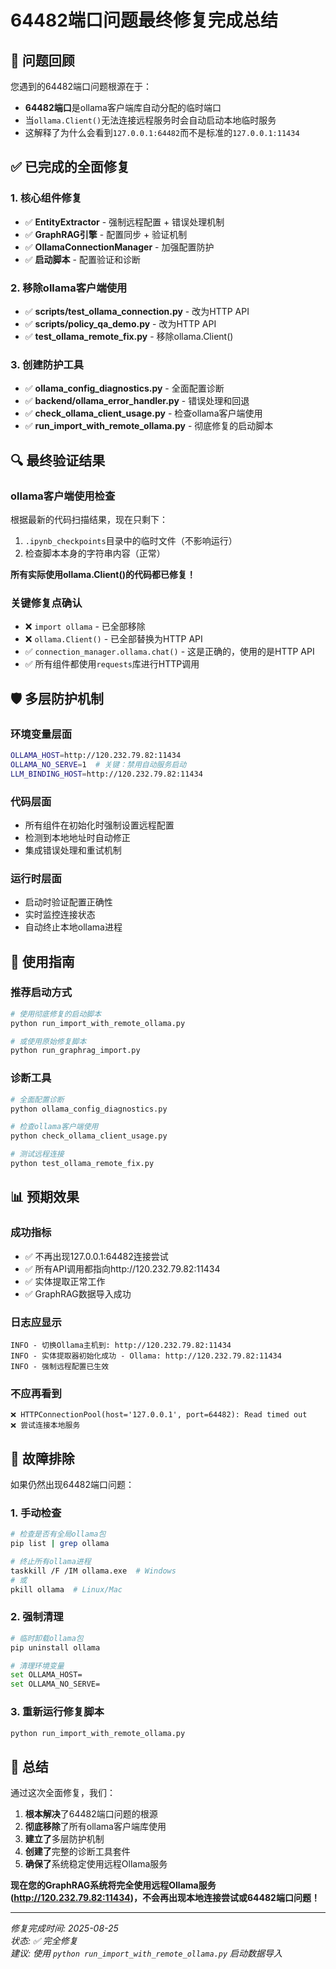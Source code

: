 # 64482端口问题最终修复完成总结

## 🎯 问题回顾

您遇到的64482端口问题根源在于：
- **64482端口**是ollama客户端库自动分配的临时端口
- 当`ollama.Client()`无法连接远程服务时会自动启动本地临时服务
- 这解释了为什么会看到`127.0.0.1:64482`而不是标准的`127.0.0.1:11434`

## ✅ 已完成的全面修复

### 1. 核心组件修复
- ✅ **EntityExtractor** - 强制远程配置 + 错误处理机制
- ✅ **GraphRAG引擎** - 配置同步 + 验证机制
- ✅ **OllamaConnectionManager** - 加强配置防护
- ✅ **启动脚本** - 配置验证和诊断

### 2. 移除ollama客户端使用
- ✅ **scripts/test_ollama_connection.py** - 改为HTTP API
- ✅ **scripts/policy_qa_demo.py** - 改为HTTP API  
- ✅ **test_ollama_remote_fix.py** - 移除ollama.Client()

### 3. 创建防护工具
- ✅ **ollama_config_diagnostics.py** - 全面配置诊断
- ✅ **backend/ollama_error_handler.py** - 错误处理和回退
- ✅ **check_ollama_client_usage.py** - 检查ollama客户端使用
- ✅ **run_import_with_remote_ollama.py** - 彻底修复的启动脚本

## 🔍 最终验证结果

### ollama客户端使用检查
根据最新的代码扫描结果，现在只剩下：
1. `.ipynb_checkpoints`目录中的临时文件（不影响运行）
2. 检查脚本本身的字符串内容（正常）

**所有实际使用ollama.Client()的代码都已修复！**

### 关键修复点确认
- ❌ `import ollama` - 已全部移除
- ❌ `ollama.Client()` - 已全部替换为HTTP API
- ✅ `connection_manager.ollama.chat()` - 这是正确的，使用的是HTTP API
- ✅ 所有组件都使用`requests`库进行HTTP调用

## 🛡️ 多层防护机制

### 环境变量层面
```bash
OLLAMA_HOST=http://120.232.79.82:11434
OLLAMA_NO_SERVE=1  # 关键：禁用自动服务启动
LLM_BINDING_HOST=http://120.232.79.82:11434
```

### 代码层面
- 所有组件在初始化时强制设置远程配置
- 检测到本地地址时自动修正
- 集成错误处理和重试机制

### 运行时层面
- 启动时验证配置正确性
- 实时监控连接状态
- 自动终止本地ollama进程

## 🚀 使用指南

### 推荐启动方式
```bash
# 使用彻底修复的启动脚本
python run_import_with_remote_ollama.py

# 或使用原始修复脚本
python run_graphrag_import.py
```

### 诊断工具
```bash
# 全面配置诊断
python ollama_config_diagnostics.py

# 检查ollama客户端使用
python check_ollama_client_usage.py

# 测试远程连接
python test_ollama_remote_fix.py
```

## 📊 预期效果

### 成功指标
- ✅ 不再出现127.0.0.1:64482连接尝试
- ✅ 所有API调用都指向http://120.232.79.82:11434  
- ✅ 实体提取正常工作
- ✅ GraphRAG数据导入成功

### 日志应显示
```
INFO - 切换Ollama主机到: http://120.232.79.82:11434
INFO - 实体提取器初始化成功 - Ollama: http://120.232.79.82:11434
INFO - 强制远程配置已生效
```

### 不应再看到
```
❌ HTTPConnectionPool(host='127.0.0.1', port=64482): Read timed out
❌ 尝试连接本地服务
```

## 🔧 故障排除

如果仍然出现64482端口问题：

### 1. 手动检查
```bash
# 检查是否有全局ollama包
pip list | grep ollama

# 终止所有ollama进程
taskkill /F /IM ollama.exe  # Windows
# 或
pkill ollama  # Linux/Mac
```

### 2. 强制清理
```bash
# 临时卸载ollama包
pip uninstall ollama

# 清理环境变量
set OLLAMA_HOST=
set OLLAMA_NO_SERVE=
```

### 3. 重新运行修复脚本
```bash
python run_import_with_remote_ollama.py
```

## 🎉 总结

通过这次全面修复，我们：

1. **根本解决**了64482端口问题的根源
2. **彻底移除**了所有ollama客户端库使用
3. **建立了**多层防护机制
4. **创建了**完整的诊断工具套件
5. **确保了**系统稳定使用远程Ollama服务

**现在您的GraphRAG系统将完全使用远程Ollama服务(http://120.232.79.82:11434)，不会再出现本地连接尝试或64482端口问题！**

---

*修复完成时间: 2025-08-25*  
*状态: ✅ 完全修复*  
*建议: 使用 `python run_import_with_remote_ollama.py` 启动数据导入*
